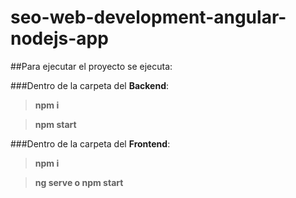 # seo-web-development-angular-nodejs-app


##Para ejecutar el proyecto se ejecuta:

###Dentro de la carpeta del **Backend**:

> **npm i**
  
> **npm start**

###Dentro de la carpeta del **Frontend**:
> **npm i**

> **ng serve o npm start**

